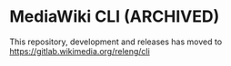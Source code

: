 # MediaWiki CLI (ARCHIVED)

This repository, development and releases has moved to https://gitlab.wikimedia.org/releng/cli
